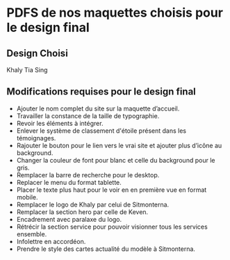 # PDFS de nos maquettes choisis pour le design final 

## Design Choisi
Khaly Tia Sing 

## Modifications requises pour le design final 
- Ajouter le nom complet du site sur la maquette d’accueil.
- Travailler la constance de la taille de typographie.
- Revoir les éléments à intégrer.
- Enlever le système de classement d'étoile présent dans les témoignages.
- Rajouter le bouton pour le lien vers le vrai site et ajouter plus d’icône au background.
- Changer la couleur de font pour blanc et celle du background pour le gris.
- Remplacer la barre de recherche pour le desktop.
- Replacer le menu du format tablette.
- Placer le texte plus haut pour le voir en en première vue en format mobile.
- Remplacer le logo de Khaly par celui de Sitmonterna.
- Remplacer la section hero par celle de Keven.
- Encadrement avec paralaxe du logo.
- Rétrécir la section service pour pouvoir visionner tous les services ensemble.
- Infolettre en accordéon.
- Prendre le style des cartes actualité du modèle à Sitmonterna.